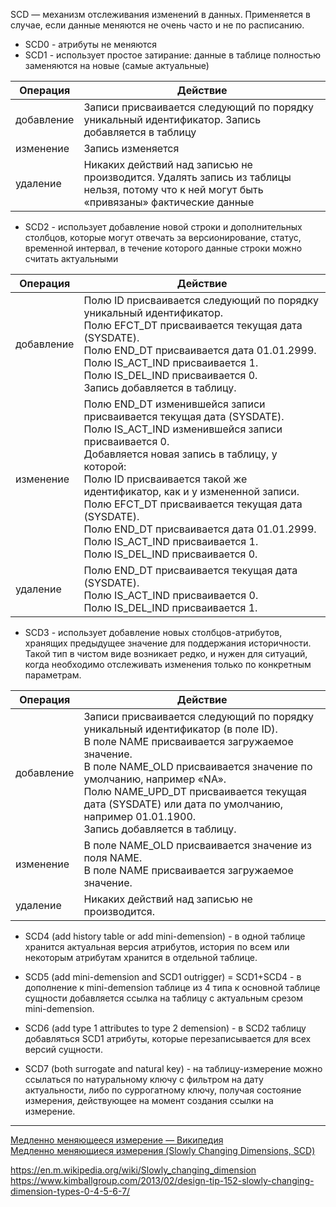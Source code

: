 SCD — механизм отслеживания изменений в данных. Применяется в случае, если данные меняются не очень часто и не по расписанию.

* SCD0 - атрибуты не меняются
* SCD1 - использует простое затирание: данные в таблице полностью заменяются на новые (самые актуальные)  
  
| Операция | Действие |
|---|---|
| добавление |	Записи присваивается следующий по порядку уникальный идентификатор. Запись добавляется в таблицу |
| изменение	| Запись изменяется
| удаление	| Никаких действий над записью не производится. Удалять запись из таблицы нельзя, потому что к ней могут быть «привязаны» фактические данные |

* SCD2 - использует добавление новой строки и дополнительных столбцов, которые могут отвечать за версионирование, статус, временной интервал, в течение которого данные строки можно считать актуальными
  
| Операция | Действие |
|---|---|
| добавление | Полю ID присваивается следующий по порядку уникальный идентификатор. <br>Полю EFCT_DT присваивается текущая дата (SYSDATE). <br>Полю END_DT присваивается дата 01.01.2999. <br>Полю IS_ACT_IND присваивается 1. <br>Полю IS_DEL_IND присваивается 0. <br>Запись добавляется в таблицу. |
| изменение	| Полю END_DT изменившейся записи присваивается текущая дата (SYSDATE). <br>Полю IS_ACT_IND изменившейся записи присваивается 0. <br>Добавляется новая запись в таблицу, у которой: <br>Полю ID присваивается такой же идентификатор, как и у измененной записи. <br>Полю EFCT_DT присваивается текущая дата (SYSDATE). <br>Полю END_DT присваивается дата 01.01.2999. <br>Полю IS_ACT_IND присваивается 1. <br>Полю IS_DEL_IND присваивается 0. |
| удаление	| Полю END_DT присваивается текущая дата (SYSDATE). <br>Полю IS_ACT_IND присваивается 0. <br>Полю IS_DEL_IND присваивается 1. |

* SCD3 - использует добавление новых столбцов-атрибутов, хранящих предыдущее значение для поддержания историчности. Такой тип в чистом виде возникает редко, и нужен для ситуаций, когда необходимо отслеживать изменения только по конкретным параметрам.
  
| Операция | Действие |
|---|---|
| добавление | Записи присваивается следующий по порядку уникальный идентификатор (в поле ID). <br>В поле NAME присваивается загружаемое значение. <br>В поле NAME_OLD присваивается значение по умолчанию, например «NA». <br>Полю NAME_UPD_DT присваивается текущая дата (SYSDATE) или дата по умолчанию, например 01.01.1900. <br>Запись добавляется в таблицу.
| изменение	| В поле NAME_OLD присваивается значение из поля NAME. <br>В поле NAME присваивается загружаемое значение. |
| удаление	| Никаких действий над записью не производится. |

* SCD4 (add history table or add mini-demension) - в одной таблице хранится актуальная версия атрибутов, история по всем или некоторым атрибутам хранится в отдельной таблице.

* SCD5 (add mini-demension and SCD1 outrigger) = SCD1+SCD4 - в дополнение к mini-demension таблице из 4 типа к основной таблице сущности добавляется ссылка на таблицу с актуальным срезом mini-demension.

* SCD6 (add type 1 attributes to type 2 demension) - в SCD2 таблицу добавляться SCD1 атрибуты, которые перезаписывается для всех версий сущности.

* SCD7 (both surrogate and natural key) - на таблицу-измерение можно ссылаться по натуральному ключу с фильтром на дату актуальности, либо по суррогатному ключу, получая состояние измерения, действующее на момент создания ссылки на измерение.

___
[Медленно меняющееся измерение — Википедия](https://ru.wikipedia.org/wiki/Медленно_меняющееся_измерение)  
[Медленно меняющиеся измерения (Slowly Changing Dimensions, SCD)](https://www.prj-exp.ru/dwh/slowly_changing_dimension.php)   

https://en.m.wikipedia.org/wiki/Slowly_changing_dimension  
https://www.kimballgroup.com/2013/02/design-tip-152-slowly-changing-dimension-types-0-4-5-6-7/